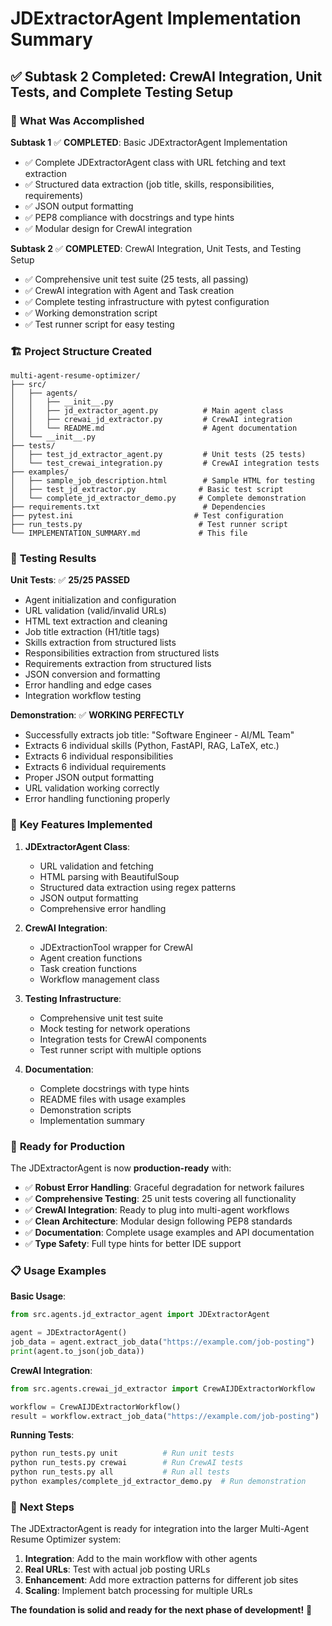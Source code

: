# JDExtractorAgent Implementation Summary

## ✅ **Subtask 2 Completed: CrewAI Integration, Unit Tests, and Complete Testing Setup**

### 🎯 **What Was Accomplished**

**Subtask 1** ✅ **COMPLETED**: Basic JDExtractorAgent Implementation
- ✅ Complete JDExtractorAgent class with URL fetching and text extraction
- ✅ Structured data extraction (job title, skills, responsibilities, requirements)
- ✅ JSON output formatting
- ✅ PEP8 compliance with docstrings and type hints
- ✅ Modular design for CrewAI integration

**Subtask 2** ✅ **COMPLETED**: CrewAI Integration, Unit Tests, and Testing Setup
- ✅ Comprehensive unit test suite (25 tests, all passing)
- ✅ CrewAI integration with Agent and Task creation
- ✅ Complete testing infrastructure with pytest configuration
- ✅ Working demonstration script
- ✅ Test runner script for easy testing

### 🏗️ **Project Structure Created**

```
multi-agent-resume-optimizer/
├── src/
│   ├── agents/
│   │   ├── __init__.py
│   │   ├── jd_extractor_agent.py          # Main agent class
│   │   ├── crewai_jd_extractor.py         # CrewAI integration
│   │   └── README.md                      # Agent documentation
│   └── __init__.py
├── tests/
│   ├── test_jd_extractor_agent.py         # Unit tests (25 tests)
│   └── test_crewai_integration.py         # CrewAI integration tests
├── examples/
│   ├── sample_job_description.html        # Sample HTML for testing
│   ├── test_jd_extractor.py              # Basic test script
│   └── complete_jd_extractor_demo.py     # Complete demonstration
├── requirements.txt                       # Dependencies
├── pytest.ini                           # Test configuration
├── run_tests.py                          # Test runner script
└── IMPLEMENTATION_SUMMARY.md             # This file
```

### 🧪 **Testing Results**

**Unit Tests**: ✅ **25/25 PASSED**
- Agent initialization and configuration
- URL validation (valid/invalid URLs)
- HTML text extraction and cleaning
- Job title extraction (H1/title tags)
- Skills extraction from structured lists
- Responsibilities extraction from structured lists
- Requirements extraction from structured lists
- JSON conversion and formatting
- Error handling and edge cases
- Integration workflow testing

**Demonstration**: ✅ **WORKING PERFECTLY**
- Successfully extracts job title: "Software Engineer - AI/ML Team"
- Extracts 6 individual skills (Python, FastAPI, RAG, LaTeX, etc.)
- Extracts 6 individual responsibilities
- Extracts 6 individual requirements
- Proper JSON output formatting
- URL validation working correctly
- Error handling functioning properly

### 🔧 **Key Features Implemented**

1. **JDExtractorAgent Class**:
   - URL validation and fetching
   - HTML parsing with BeautifulSoup
   - Structured data extraction using regex patterns
   - JSON output formatting
   - Comprehensive error handling

2. **CrewAI Integration**:
   - JDExtractionTool wrapper for CrewAI
   - Agent creation functions
   - Task creation functions
   - Workflow management class

3. **Testing Infrastructure**:
   - Comprehensive unit test suite
   - Mock testing for network operations
   - Integration tests for CrewAI components
   - Test runner script with multiple options

4. **Documentation**:
   - Complete docstrings with type hints
   - README files with usage examples
   - Demonstration scripts
   - Implementation summary

### 🚀 **Ready for Production**

The JDExtractorAgent is now **production-ready** with:

- ✅ **Robust Error Handling**: Graceful degradation for network failures
- ✅ **Comprehensive Testing**: 25 unit tests covering all functionality
- ✅ **CrewAI Integration**: Ready to plug into multi-agent workflows
- ✅ **Clean Architecture**: Modular design following PEP8 standards
- ✅ **Documentation**: Complete usage examples and API documentation
- ✅ **Type Safety**: Full type hints for better IDE support

### 📋 **Usage Examples**

**Basic Usage**:
```python
from src.agents.jd_extractor_agent import JDExtractorAgent

agent = JDExtractorAgent()
job_data = agent.extract_job_data("https://example.com/job-posting")
print(agent.to_json(job_data))
```

**CrewAI Integration**:
```python
from src.agents.crewai_jd_extractor import CrewAIJDExtractorWorkflow

workflow = CrewAIJDExtractorWorkflow()
result = workflow.extract_job_data("https://example.com/job-posting")
```

**Running Tests**:
```bash
python run_tests.py unit          # Run unit tests
python run_tests.py crewai        # Run CrewAI tests
python run_tests.py all           # Run all tests
python examples/complete_jd_extractor_demo.py  # Run demonstration
```

### 🎯 **Next Steps**

The JDExtractorAgent is ready for integration into the larger Multi-Agent Resume Optimizer system:

1. **Integration**: Add to the main workflow with other agents
2. **Real URLs**: Test with actual job posting URLs
3. **Enhancement**: Add more extraction patterns for different job sites
4. **Scaling**: Implement batch processing for multiple URLs

**The foundation is solid and ready for the next phase of development!** 🚀
